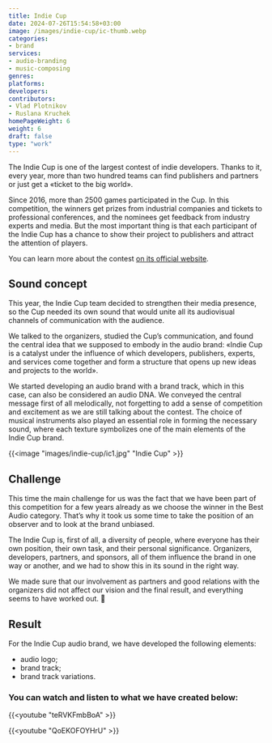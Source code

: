 ```yaml
---
title: Indie Cup
date: 2024-07-26T15:54:58+03:00
image: /images/indie-cup/ic-thumb.webp
categories:
- brand
services:
- audio-branding
- music-composing
genres:
platforms:
developers:
contributors:
- Vlad Plotnikov
- Ruslana Kruchek
homePageWeight: 6
weight: 6
draft: false
type: "work"
---
```


The Indie Cup is one of the largest contest of indie developers. Thanks to it, every year, more than two hundred teams can find publishers and partners or just get a «ticket to the big world».

Since 2016, more than 2500 games participated in the Cup. In this competition, the winners get prizes from industrial companies and tickets to professional conferences, and the nominees get feedback from industry experts and media. But the most important thing is that each participant of the Indie Cup has a chance to show their project to publishers and attract the attention of players.

You can learn more about the contest [on its official website](https://indiecup.net/).

## Sound concept

This year, the Indie Cup team decided to strengthen their media presence, so the Cup needed its own sound that would unite all its audiovisual channels of communication with the audience.

We talked to the organizers, studied the Cup’s communication, and found the central idea that we supposed to embody in the audio brand: «Indie Cup is a catalyst under the influence of which developers, publishers, experts, and services come together and form a structure that opens up new ideas and projects to the world».

We started developing an audio brand with a brand track, which in this case, can also be considered an audio DNA. We conveyed the central message first of all melodically, not forgetting to add a sense of competition and excitement as we are still talking about the contest. The choice of musical instruments also played an essential role in forming the necessary sound, where each texture symbolizes one of the main elements of the Indie Cup brand.

{{<image "images/indie-cup/ic1.jpg" "Indie Cup"  >}}

## Challenge

This time the main challenge for us was the fact that we have been part of this competition for a few years already as we choose the winner in the Best Audio category. That’s why it took us some time to take the position of an observer and to look at the brand unbiased.

The Indie Cup is, first of all, a diversity of people, where everyone has their own position, their own task, and their personal significance. Organizers, developers, partners, and sponsors, all of them influence the brand in one way or another, and we had to show this in its sound in the right way.

We made sure that our involvement as partners and good relations with the organizers did not affect our vision and the final result, and everything seems to have worked out. 🙂

## Result

For the Indie Cup audio brand, we have developed the following elements:

- audio logo;
- brand track;
- brand track variations.

### You can watch and listen to what we have created below:

{{<youtube "teRVKFmbBoA" >}}

{{<youtube "QoEKOFOYHrU" >}}

